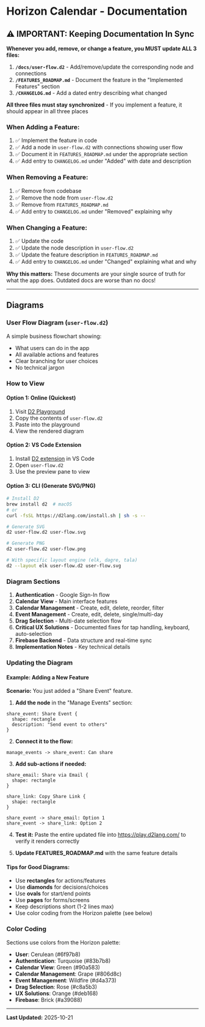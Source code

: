 # Horizon Calendar - Documentation

## ⚠️ IMPORTANT: Keeping Documentation In Sync

**Whenever you add, remove, or change a feature, you MUST update ALL 3 files:**

1. **`/docs/user-flow.d2`** - Add/remove/update the corresponding node and connections
2. **`/FEATURES_ROADMAP.md`** - Document the feature in the "Implemented Features" section
3. **`/CHANGELOG.md`** - Add a dated entry describing what changed

**All three files must stay synchronized** - If you implement a feature, it should appear in all three places

### When Adding a Feature:
1. ✅ Implement the feature in code
2. ✅ Add a node in `user-flow.d2` with connections showing user flow
3. ✅ Document it in `FEATURES_ROADMAP.md` under the appropriate section
4. ✅ Add entry to `CHANGELOG.md` under "Added" with date and description

### When Removing a Feature:
1. ✅ Remove from codebase
2. ✅ Remove the node from `user-flow.d2`
3. ✅ Remove from `FEATURES_ROADMAP.md`
4. ✅ Add entry to `CHANGELOG.md` under "Removed" explaining why

### When Changing a Feature:
1. ✅ Update the code
2. ✅ Update the node description in `user-flow.d2`
3. ✅ Update the feature description in `FEATURES_ROADMAP.md`
4. ✅ Add entry to `CHANGELOG.md` under "Changed" explaining what and why

**Why this matters:** These documents are your single source of truth for what the app does. Outdated docs are worse than no docs!

---

## Diagrams

### User Flow Diagram (`user-flow.d2`)

A simple business flowchart showing:
- What users can do in the app
- All available actions and features
- Clear branching for user choices
- No technical jargon

### How to View

#### Option 1: Online (Quickest)
1. Visit [D2 Playground](https://play.d2lang.com/)
2. Copy the contents of `user-flow.d2`
3. Paste into the playground
4. View the rendered diagram

#### Option 2: VS Code Extension
1. Install [D2 extension](https://marketplace.visualstudio.com/items?itemName=terrastruct.d2) in VS Code
2. Open `user-flow.d2`
3. Use the preview pane to view

#### Option 3: CLI (Generate SVG/PNG)
```bash
# Install D2
brew install d2  # macOS
# or
curl -fsSL https://d2lang.com/install.sh | sh -s --

# Generate SVG
d2 user-flow.d2 user-flow.svg

# Generate PNG
d2 user-flow.d2 user-flow.png

# With specific layout engine (elk, dagre, tala)
d2 --layout elk user-flow.d2 user-flow.svg
```

### Diagram Sections

1. **Authentication** - Google Sign-In flow
2. **Calendar View** - Main interface features
3. **Calendar Management** - Create, edit, delete, reorder, filter
4. **Event Management** - Create, edit, delete, single/multi-day
5. **Drag Selection** - Multi-date selection flow
6. **Critical UX Solutions** - Documented fixes for tap handling, keyboard, auto-selection
7. **Firebase Backend** - Data structure and real-time sync
8. **Implementation Notes** - Key technical details

### Updating the Diagram

#### Example: Adding a New Feature

**Scenario:** You just added a "Share Event" feature.

1. **Add the node** in the "Manage Events" section:
```d2
share_event: Share Event {
  shape: rectangle
  description: "Send event to others"
}
```

2. **Connect it to the flow:**
```d2
manage_events -> share_event: Can share
```

3. **Add sub-actions if needed:**
```d2
share_email: Share via Email {
  shape: rectangle
}

share_link: Copy Share Link {
  shape: rectangle
}

share_event -> share_email: Option 1
share_event -> share_link: Option 2
```

4. **Test it:** Paste the entire updated file into https://play.d2lang.com/ to verify it renders correctly

5. **Update FEATURES_ROADMAP.md** with the same feature details

#### Tips for Good Diagrams:
- Use **rectangles** for actions/features
- Use **diamonds** for decisions/choices
- Use **ovals** for start/end points
- Use **pages** for forms/screens
- Keep descriptions short (1-2 lines max)
- Use color coding from the Horizon palette (see below)

### Color Coding

Sections use colors from the Horizon palette:
- **User**: Cerulean (#6f97b8)
- **Authentication**: Turquoise (#83b7b8)
- **Calendar View**: Green (#90a583)
- **Calendar Management**: Grape (#806d8c)
- **Event Management**: Wildfire (#d4a373)
- **Drag Selection**: Rose (#c8a5b3)
- **UX Solutions**: Orange (#deb168)
- **Firebase**: Brick (#a39088)

---

**Last Updated:** 2025-10-21

